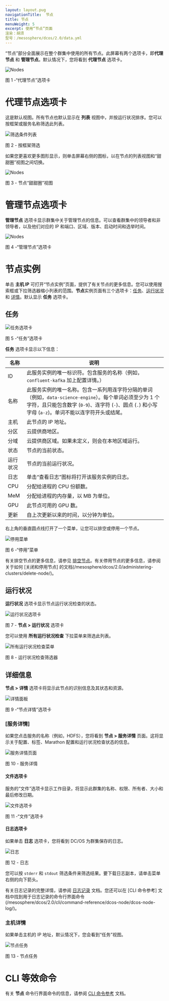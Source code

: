 ```yaml
---
layout: layout.pug
navigationTitle:  节点
title: 节点
menuWeight: 5
excerpt: 使用“节点”页面
渲染：胡须
型号：/mesosphere/dcos/2.0/data.yml
---
```


“节点”部分全面展示在整个群集中使用的所有节点。此屏幕有两个选项卡，即**代理节点** 和 **管理节点**。默认情况下，您将看到 **代理节点** 选项卡。

![Nodes](/mesosphere/dcos/2.0/img/nodes-ee-dcos-1-12.png)

图 1 -“代理节点”选项卡

# 代理节点选项卡
这是默认视图。所有节点也默认显示在 **列表** 视图中，并按运行状况排序。您可以按框架或服务名称筛选此列表。

![筛选条件列表](/mesosphere/dcos/2.0/img/GUI-Nodes-Framework-Filter-Menu.png)

图 2 - 按框架筛选

如果您更喜欢更多图形显示，则单击屏幕右侧的图标，以在节点的列表视图和“甜甜圈”视图之间切换。

![Nodes](/mesosphere/dcos/2.0/img/nodes-donuts-ee-dcos-1-12.png)

图 3 - 节点“甜甜圈”视图

# 管理节点选项卡

**管理节点** 选项卡显示群集中关于管理节点的信息。可以查看群集中的领导者和非领导者，以及他们对应的 IP 和端口、区域、版本、启动时间和选举时间。

![Nodes](/mesosphere/dcos/2.0/img/nodes-masters-ee-dcos-1-12.png)

图 4 -“管理节点”选项卡


# 节点实例

单击 **主机 IP** 可打开“节点实例”页面，提供了有关节点的更多信息。您可以使用搜索框或下拉筛选器缩小列表的范围。**节点**实例页面有三个选项卡：[任务](#tasks)、[运行状况](#health) 和 [详情](#details)。默认显示 **任务** 选项卡。

## 任务

![任务选项卡](/mesosphere/dcos/2.0/img/GUI-Nodes-Tasks-Tab.png)

图 5 -“任务”选项卡

**任务** 选项卡显示以下信息：


| 名称 | 说明 |
|----------|-----------|
| ID | 此服务实例的唯一标识符。包含服务的名称（例如，`confluent-kafka` 加上配置详情。）  |
| 名称 | 此服务实例的唯一名称。包含一系列用连字符分隔的单词（例如，`data-science-engine`）。每个单词必须至少为 1 个字符，且只能包含数字 (`0-9`)、连字符 (`-`)、圆点 (`.`) 和小写字母 (`a-z`)。单词不能以连字符开头或结尾。     |
| 主机 | 此节点的 IP 地址。     |
| 分区 | 云提供商地区。     |
| 分域 | 云提供商区域。如果未定义，则会在本地区域运行。 |
| 状态 |  节点的当前状态。     |
| 运行状况 | 节点的当前运行状况。     | |
| 日志 | 单击“查看日志”图标将打开该服务实例的日志。  |
| CPU | 分配给进程的 CPU 份额数。     |
| MeM | 分配给进程的内存量，以 MB 为单位。    |
| GPU | 此节点可用的 GPU 数。    |
| 更新 | 自上次更新以来的时间，以分钟为单位。 |

右上角的垂直圆点线打开了一个菜单，让您可以排空或停用一个节点。

![停用菜单](/mesosphere/dcos/2.0/img/GUI-Nodes-Drain-Menu.png)

图 6 -“停用”菜单

有关排空节点的更多信息，请参见 [排空节点](/mesosphere/dcos/2.0/administering-clusters/draining-a-node/)。有关停用节点的更多信息，请参阅关于如何 [关闭和停用节点] 的文档(/mesosphere/dcos/2.0/administering-clusters/delete-node/)。

## 运行状况

**运行状况** 选项卡显示节点运行状况检查的状态。

![运行状况选项卡](/mesosphere/dcos/2.0/img/GUI-Nodes-Health-Tab.png)

图 7 - **节点 > 运行状况** 选项卡

您可以使用 **所有运行状况检查** 下拉菜单来筛选此列表。

![所有运行状况检查菜单](/mesosphere/dcos/2.0/img/GUI-Nodes-Health-Filter.png)

图 8 - 运行状况检查筛选器

## 详细信息

**节点 > 详情** 选项卡将显示此节点的识别信息及其状态和资源。

![详情面板](/mesosphere/dcos/2.0/img/GUI-Nodes-Details-Tab.png)

图 9 -“节点详情”选项卡

### [服务详情]

如果您点击服务的名称（例如，HDFS），您将看到 **节点 > 服务详情** 页面。这将显示关于配置、标签、Marathon 配置和运行状况检查状态的信息。

![服务详情页面](/mesosphere/dcos/2.0/img/GUI-Nodes-Services-Details.png)
 
图 10 - 服务详情

#### 文件选项卡

服务的“文件”选项卡显示工作目录，将显示此群集的名称、权限、所有者、大小和最后修改日期。

![文件选项卡](/mesosphere/dcos/2.0/img/GUI-Nodes-Services-Files.png)

图 11 -“文件”选项卡

#### 日志选项卡

如果单击 **日志** 选项卡，您将看到 DC/OS 为群集保存的日志。

![日志](/mesosphere/dcos/2.0/img/GUI-Nodes-Services-Logs.png)

图 12 - 日志

您可以按 `stderr` 和 `stdout` 筛选条件来筛选结果。要下载日志副本，请单击菜单右侧的向下箭头。

有关日志记录的完整详情，请参阅 [日志记录](/mesosphere/dcos/2.0/monitoring/logging/) 文档。您还可以在 [CLI 命令参考] 文档中找到用于日志记录的命令行界面命令(/mesosphere/dcos/2.0/cli/command-reference/dcos-node/dcos-node-log/)。

### 主机详情

如果单击主机的 IP 地址，默认情况下，您会看到“任务”视图。

![节点任务](/mesosphere/dcos/2.0/img/GUI-Nodes-Tasks-Tab.png)

图 13 - 节点任务


# CLI 等效命令

有关 **节点** 命令行界面命令的信息，请参阅 [CLI 命令参考](/mesosphere/dcos/2.0/cli/command-reference/dcos-node/) 文档。